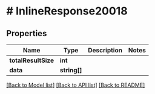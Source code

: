 # # InlineResponse20018

## Properties

Name | Type | Description | Notes
------------ | ------------- | ------------- | -------------
**totalResultSize** | **int** |  | 
**data** | **string[]** |  | 

[[Back to Model list]](../../README.md#documentation-for-models) [[Back to API list]](../../README.md#documentation-for-api-endpoints) [[Back to README]](../../README.md)


